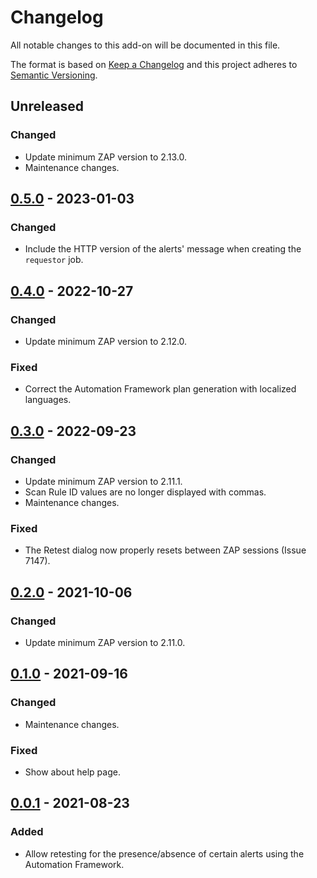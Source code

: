 # Changelog
All notable changes to this add-on will be documented in this file.

The format is based on [Keep a Changelog](https://keepachangelog.com/en/1.0.0/) and this project adheres
to [Semantic Versioning](https://semver.org/spec/v2.0.0.html).

## Unreleased
### Changed
- Update minimum ZAP version to 2.13.0.
- Maintenance changes.

## [0.5.0] - 2023-01-03
### Changed
- Include the HTTP version of the alerts' message when creating the `requestor` job.

## [0.4.0] - 2022-10-27
### Changed
- Update minimum ZAP version to 2.12.0.

### Fixed
- Correct the Automation Framework plan generation with localized languages.

## [0.3.0] - 2022-09-23
### Changed
- Update minimum ZAP version to 2.11.1.
- Scan Rule ID values are no longer displayed with commas.
- Maintenance changes.

### Fixed
- The Retest dialog now properly resets between ZAP sessions (Issue 7147).

## [0.2.0] - 2021-10-06
### Changed
- Update minimum ZAP version to 2.11.0.

## [0.1.0] - 2021-09-16
### Changed
- Maintenance changes.

### Fixed
 - Show about help page.

## [0.0.1] - 2021-08-23

### Added
- Allow retesting for the presence/absence of certain alerts using the Automation Framework.


[0.5.0]: https://github.com/zaproxy/zap-extensions/releases/retest-v0.5.0
[0.4.0]: https://github.com/zaproxy/zap-extensions/releases/retest-v0.4.0
[0.3.0]: https://github.com/zaproxy/zap-extensions/releases/retest-v0.3.0
[0.2.0]: https://github.com/zaproxy/zap-extensions/releases/retest-v0.2.0
[0.1.0]: https://github.com/zaproxy/zap-extensions/releases/retest-v0.1.0
[0.0.1]: https://github.com/zaproxy/zap-extensions/releases/retest-v0.0.1
